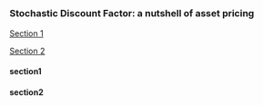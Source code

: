##

### Stochastic Discount Factor: a nutshell of asset pricing 


[Section 1](https://skybluerw.github.io/2023/03/04/sdf-nutshell.html#section1)

[Section 2](https://skybluerw.github.io/2023/03/04/sdf-nutshell.html#section2)

#### section1

#### section2
